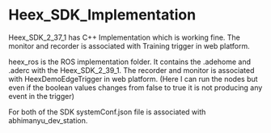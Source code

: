 # Heex_SDK_Implementation
 
Heex_SDK_2_37_1 has C++ Implementation which is working fine.  The monitor and recorder is associated with Training trigger in web platform.

heex_ros is the ROS implementation folder. It contains the .adehome and .aderc with the Heex_SDK_2_39_1. The recorder and monitor is associated with HeexDemoEdgeTrigger in web platform. (Here I can run the nodes but even if the boolean values changes from false to true it is not producing any event in the trigger)

For both of the SDK systemConf.json file is associated with abhimanyu_dev_station.
